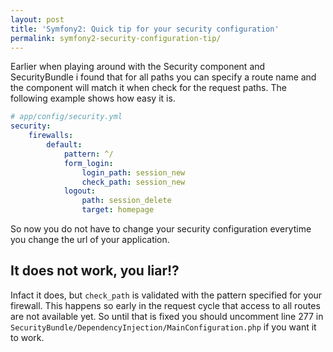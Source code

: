 ```yaml
---
layout: post
title: 'Symfony2: Quick tip for your security configuration'
permalink: symfony2-security-configuration-tip/
---
```


Earlier when playing around with the Security component and SecurityBundle i found that for all paths you can specify a route name
and the component will match it when check for the request paths. The following example shows how easy it is.

``` yaml
# app/config/security.yml
security:
    firewalls:
        default:
            pattern: ^/
            form_login:
                login_path: session_new
                check_path: session_new
            logout:
                path: session_delete
                target: homepage
```

So now you do not have to change your security configuration everytime you change the url of your application.

It does not work, you liar!?
----------------------------

Infact it does, but `check_path` is validated with the pattern specified for your firewall. This happens so early in the request
cycle that access to all routes are not available yet. So until that is fixed you should uncomment 
line 277 in `SecurityBundle/DependencyInjection/MainConfiguration.php` if you want it to work.
